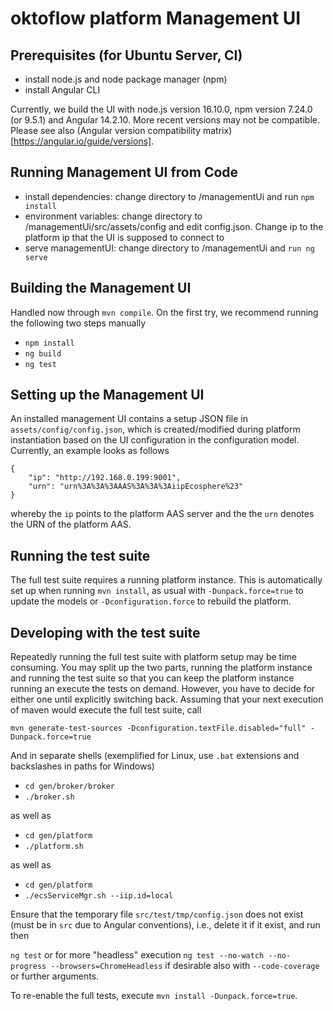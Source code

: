 # oktoflow platform Management UI

## Prerequisites (for Ubuntu Server, CI)

- install node.js and node package manager (npm)
- install Angular CLI

Currently, we build the UI with node.js version 16.10.0, npm version 7.24.0 (or 9.5.1) and Angular 14.2.10. More recent versions may not be compatible. Please see also (Angular version compatibility matrix)[https://angular.io/guide/versions].

## Running Management UI from Code

- install dependencies: change directory to /managementUi and run `npm install`
- environment variables: change directory to /managementUi/src/assets/config and edit config.json. Change ip to the platform ip that the UI is supposed to connect to
- serve managementUI: change directory to /managementUi and `run ng serve`

## Building the Management UI

Handled now through `mvn compile`. On the first try, we recommend running the following two steps manually
  - `npm install` 
  - `ng build` 
  - `ng test` 

## Setting up the Management UI

An installed management UI contains a setup JSON file in `assets/config/config.json`, which is created/modified during platform instantiation based on the UI configuration in the configuration model. Currently, an example looks as follows

    {
        "ip": "http://192.168.0.199:9001",
        "urn": "urn%3A%3A%3AAAS%3A%3A%3AiipEcosphere%23"
    }
    
whereby the `ip` points to the platform AAS server and the the `urn` denotes the URN of the platform AAS.

## Running the test suite

The full test suite requires a running platform instance. This is automatically set up when running `mvn install`, as usual with `-Dunpack.force=true` to update the models or `-Dconfiguration.force` to rebuild the platform.

## Developing with the test suite

Repeatedly running the full test suite with platform setup may be time consuming. You may split up the two parts, running the platform instance and running the test suite so that you can keep the platform instance running an execute the tests on demand. However, you have to decide for either one until explicitly switching back. Assuming that your next execution of maven would execute the full test suite, call

`mvn generate-test-sources -Dconfiguration.textFile.disabled="full" -Dunpack.force=true` 

And in separate shells (exemplified for Linux, use `.bat` extensions and backslashes in paths for Windows)

- `cd gen/broker/broker`
- `./broker.sh`

as well as

- `cd gen/platform`
- `./platform.sh`

as well as

- `cd gen/platform`
- `./ecsServiceMgr.sh --iip.id=local`

Ensure that the temporary file `src/test/tmp/config.json` does not exist (must be in `src` due to Angular conventions), i.e., delete it if it exist, and run then

`ng test` or for more "headless" execution
`ng test --no-watch --no-progress --browsers=ChromeHeadless` if desirable also with `--code-coverage` or further arguments.

To re-enable the full tests, execute `mvn install -Dunpack.force=true`.
